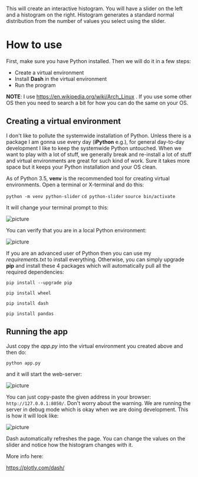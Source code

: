 This will create an interactive histogram. You will have a slider on the left and a histogram on the right. 
Histogram generates a standard normal distribution from the number of values you select using the 
slider.

# How to use

First, make sure you have Python installed. Then we will do it in a few steps:

 - Create a virtual environment
 - Install **Dash** in the virtual environment
 - Run the program 
 

**NOTE**: I use https://en.wikipedia.org/wiki/Arch_Linux . If you use some other OS then you need to search a bit for how you can do the 
                 same on your OS.  

 
## Creating a virtual environment
 
 I don't like to pollute the systemwide installation of Python. Unless there is a package I am gonna use every day (**iPython** e.g.), 
 for general day-to-day development I like to keep the systemwide Python untouched. When we want to play with a lot of stuff, we
 generally break and re-install a lot of stuff and virtual environments are great for such kind of work. Sure it takes more space but it 
 keeps your Python installation and your OS clean. 
 
 As of Python 3.5, **venv** is the recommended tool for creating virtual environments. Open a terminal or X-terminal and do this:

`python -m venv python-slider`
`cd python-slider`
`source bin/activate`

It will change your terminal prompt to this:

![picture](https://i.postimg.cc/YCGGm8jy/Screenshot-from-2020-10-18-12-47-30.png)

You can verify that you are in a local Python environment:

![picture](https://i.postimg.cc/P5SCcc9x/Screenshot-from-2020-10-18-12-50-07.png)

If you are an advanced user of Python then you can use my *requirements.txt* to install everything. Otherwise, you can simply
upgrade **pip** and install these 4 packages which will automatically pull all the required dependencies:

`pip install --upgrade pip`

`pip install wheel`

`pip install dash`

`pip install pandas` 



## Running the app

Just copy the *app.py* into the virtual environment you created above and then do:

`python app.py`

and it will start the web-server:

![picture](https://i.postimg.cc/8zHjr5Ss/Screenshot-from-2020-10-18-13-06-50.png)

You can just copy-paste the given address in your browser: `http://127.0.0.1:8050/`. Don't worry about the warning. 
We are running the server in debug mode which is okay when we are doing development. This is how it will  look like:

![picture](https://i.postimg.cc/qRnhbHY3/Screenshot-from-2020-10-18-12-31-06.png)

Dash automatically refreshes the page. You can change the values on the slider and notice how the histogram changes with it. 

More info here:

https://plotly.com/dash/

